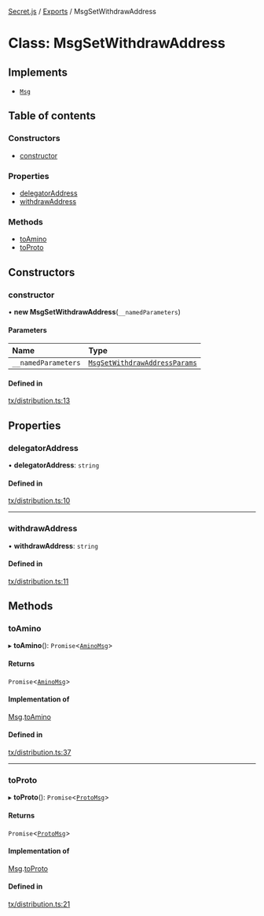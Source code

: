 [Secret.js](../README.md) / [Exports](../modules.md) / MsgSetWithdrawAddress

# Class: MsgSetWithdrawAddress

## Implements

- [`Msg`](../interfaces/Msg.md)

## Table of contents

### Constructors

- [constructor](MsgSetWithdrawAddress.md#constructor)

### Properties

- [delegatorAddress](MsgSetWithdrawAddress.md#delegatoraddress)
- [withdrawAddress](MsgSetWithdrawAddress.md#withdrawaddress)

### Methods

- [toAmino](MsgSetWithdrawAddress.md#toamino)
- [toProto](MsgSetWithdrawAddress.md#toproto)

## Constructors

### constructor

• **new MsgSetWithdrawAddress**(`__namedParameters`)

#### Parameters

| Name | Type |
| :------ | :------ |
| `__namedParameters` | [`MsgSetWithdrawAddressParams`](../modules.md#msgsetwithdrawaddressparams) |

#### Defined in

[tx/distribution.ts:13](https://github.com/scrtlabs/secret.js/blob/839fe3d/src/tx/distribution.ts#L13)

## Properties

### delegatorAddress

• **delegatorAddress**: `string`

#### Defined in

[tx/distribution.ts:10](https://github.com/scrtlabs/secret.js/blob/839fe3d/src/tx/distribution.ts#L10)

___

### withdrawAddress

• **withdrawAddress**: `string`

#### Defined in

[tx/distribution.ts:11](https://github.com/scrtlabs/secret.js/blob/839fe3d/src/tx/distribution.ts#L11)

## Methods

### toAmino

▸ **toAmino**(): `Promise`<[`AminoMsg`](../modules.md#aminomsg)\>

#### Returns

`Promise`<[`AminoMsg`](../modules.md#aminomsg)\>

#### Implementation of

[Msg](../interfaces/Msg.md).[toAmino](../interfaces/Msg.md#toamino)

#### Defined in

[tx/distribution.ts:37](https://github.com/scrtlabs/secret.js/blob/839fe3d/src/tx/distribution.ts#L37)

___

### toProto

▸ **toProto**(): `Promise`<[`ProtoMsg`](../interfaces/ProtoMsg.md)\>

#### Returns

`Promise`<[`ProtoMsg`](../interfaces/ProtoMsg.md)\>

#### Implementation of

[Msg](../interfaces/Msg.md).[toProto](../interfaces/Msg.md#toproto)

#### Defined in

[tx/distribution.ts:21](https://github.com/scrtlabs/secret.js/blob/839fe3d/src/tx/distribution.ts#L21)
